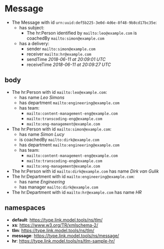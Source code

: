 # Message

* The Message with id `urn:uuid:def5b225-3e0d-4d6e-8f48-9b8cd17bc35e`:
  * has subject:
    * The hr:Person identified by `mailto:leo@example.com` is coachedBy `mailto:simon@example.com`
  * has a delivery:
    * sender        `mailto:simon@example.com`
    * receiver      `mailto:hr@example.com`
    * sendTime      _2018-06-11 at 20:09:01 UTC_
    * receiveTime   _2018-06-11 at 20:09:27 UTC_

## body

* The hr:Person with id `mailto:leo@example.com`:
  * has name _Leo Simons_
  * has department `mailto:engineering@example.com`
  * has team:
    - `mailto:content-management-eng@example.com`
    - `mailto:transcoding-eng@example.com`
    - `mailto:eng-management@example.com`
* The hr:Person with id `mailto:simon@example.com`:
  * has name _Simon Lucy_
  * is coachedBy `mailto:dirk@example.com`
  * has department `mailto:engineering@example.com`
  * has team:
    - `mailto:content-management-eng@example.com`
    - `mailto:transcoding-eng@example.com`
    - `mailto:eng-management@example.com`
* The hr:Person with id `mailto:dirk@example.com` has name _Dirk van Gulik_
* The hr:Department with id `mailto:engineering@example.com`:
  * has name _Engineering_
  * has manager `mailto:dirk@example.com`
* The hr:Department with id `mailto:hr@example.com` has name _HR_

## namespaces
- **default**:   https://type.link.model.tools/ns/tlm/
- **xs**:        https://www.w3.org/TR/xmlschema-2/
- **tlm**:       https://type.link.model.tools/ns/tlm/
- **message**:   https://type.link.model.tools/ns/message/
- **hr**:        https://type.link.model.tools/ns/tlm-sample-hr/
